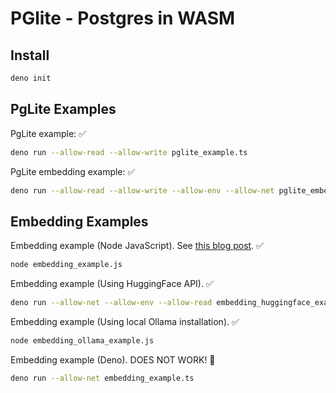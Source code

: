 # PGlite - Postgres in WASM

## Install

```bash
deno init
```

## PgLite Examples

PgLite example: ✅

```bash
deno run --allow-read --allow-write pglite_example.ts
```

PgLite embedding example: ✅

```bash
deno run --allow-read --allow-write --allow-env --allow-net pglite_embed_example.ts
```

## Embedding Examples

Embedding example (Node JavaScript). See [this blog post](https://www.datastax.com/blog/how-to-create-vector-embeddings-in-node-js).  ✅

```bash
node embedding_example.js
```

Embedding example (Using HuggingFace API). ✅

```bash
deno run --allow-net --allow-env --allow-read embedding_huggingface_example.ts
```

Embedding example (Using local Ollama installation). ✅

```bash
node embedding_ollama_example.js
```

Embedding example (Deno). DOES NOT WORK! 🚫

```bash
deno run --allow-net embedding_example.ts
```
